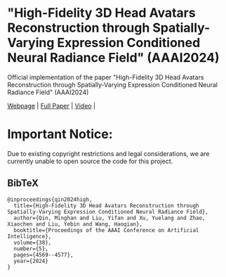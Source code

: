 # "High-Fidelity 3D Head Avatars Reconstruction through Spatially-Varying Expression Conditioned Neural Radiance Field" (AAAI2024)
Official implementation of the paper "High-Fidelity 3D Head Avatars Reconstruction through Spatially-Varying Expression Conditioned Neural Radiance Field" (AAAI2024)

[Webpage](https://minghanqin.github.io/AvatarSVE/) | [Full Paper](https://arxiv.org/abs/2310.06275) | [Video](https://www.youtube.com/watch?v=dPgAa-6Kt8Q) |<br>

# Important Notice:
Due to existing copyright restrictions and legal considerations, we are currently unable to open source the code for this project.

  <section class="section" id="BibTeX">
    <div class="container is-max-desktop content">
      <h2 class="title">BibTeX</h2>
      <pre><code>@inproceedings{qin2024high,
  title={High-Fidelity 3D Head Avatars Reconstruction through Spatially-Varying Expression Conditioned Neural Radiance Field},
  author={Qin, Minghan and Liu, Yifan and Xu, Yuelang and Zhao, Xiaochen and Liu, Yebin and Wang, Haoqian},
  booktitle={Proceedings of the AAAI Conference on Artificial Intelligence},
  volume={38},
  number={5},
  pages={4569--4577},
  year={2024}
}</code></pre>
    </div>
  </section>
